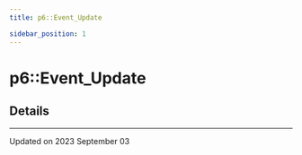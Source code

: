```yaml
---
title: p6::Event_Update

sidebar_position: 1
---
```


# p6::Event_Update





## Details
-------------------------------

Updated on 2023 September 03